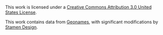 This work is licensed under a <a href="http://creativecommons.org/licenses/by/3.0/us/">Creative Commons Attribution 3.0 United States License</a>.

This work contains data from <a href="http://geonames.org/">Geonames</a>, with significant modifications by <a href="http://stamen.com">Stamen Design</a>.
